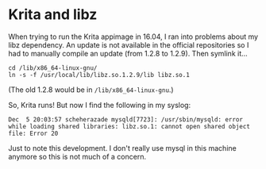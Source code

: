 # Krita and libz

When trying to run the Krita appimage in 16.04, I ran into problems about my
libz dependency. An update is not available in the official repositories so I
had to manually compile an update (from 1.2.8 to 1.2.9). Then symlink it...

```
cd /lib/x86_64-linux-gnu/
ln -s -f /usr/local/lib/libz.so.1.2.9/lib libz.so.1
```

(The old 1.2.8 would be in `/lib/x86_64-linux-gnu`.)

So, Krita runs! But now I find the following in my syslog:

```
Dec  5 20:03:57 scheherazade mysqld[7723]: /usr/sbin/mysqld: error while loading shared libraries: libz.so.1: cannot open shared object file: Error 20
```

Just to note this development. I don't really use mysql in this machine anymore
so this is not much of a concern.
